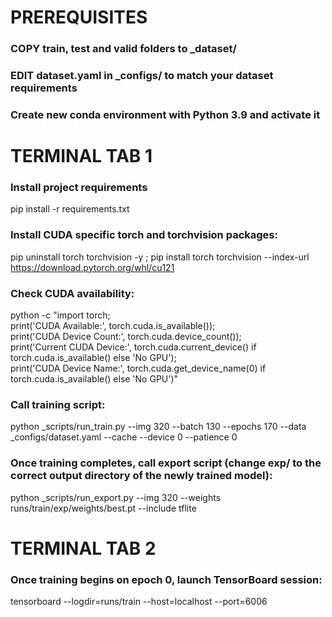 # PREREQUISITES

### COPY train, test and valid folders to _dataset/

### EDIT dataset.yaml in _configs/ to match your dataset requirements

### Create new conda environment with Python 3.9 and activate it


# TERMINAL TAB 1

### Install project requirements
pip install -r requirements.txt

### Install CUDA specific torch and torchvision packages:
pip uninstall torch torchvision -y ; pip install torch torchvision --index-url https://download.pytorch.org/whl/cu121

### Check CUDA availability:
python -c "import torch; \
print('CUDA Available:', torch.cuda.is_available()); \
print('CUDA Device Count:', torch.cuda.device_count()); \
print('Current CUDA Device:', torch.cuda.current_device() if torch.cuda.is_available() else 'No GPU'); \
print('CUDA Device Name:', torch.cuda.get_device_name(0) if torch.cuda.is_available() else 'No GPU')"

### Call training script:
python _scripts/run_train.py --img 320 --batch 130 --epochs 170 --data _configs/dataset.yaml --cache --device 0 --patience 0

### Once training completes, call export script (change exp/ to the correct output directory of the newly trained model):
python _scripts/run_export.py --img 320 --weights runs/train/exp/weights/best.pt --include tflite


# TERMINAL TAB 2
### Once training begins on epoch 0, launch TensorBoard session:
tensorboard --logdir=runs/train --host=localhost --port=6006
